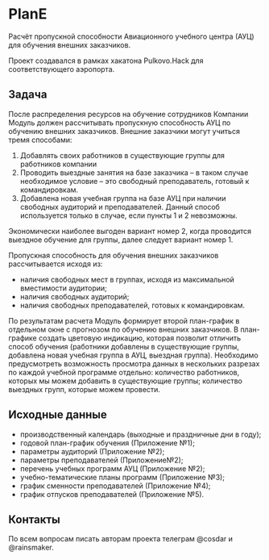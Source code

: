 # PlanE
Расчёт пропускной способности Авиационного учебного центра (АУЦ) для обучения внешних заказчиков.

Проект создавался в рамках хакатона Pulkovo.Hack для соответствующего аэропорта.

## Задача
После распределения ресурсов на обучение сотрудников Компании Модуль должен рассчитывать пропускную способность АУЦ по обучению внешних заказчиков. Внешние заказчики могут учиться тремя способами:

1. Добавлять своих работников в существующие группы для работников компании
2. Проводить выездные занятия на базе заказчика – в таком случае необходимое условие – это свободный преподаватель, готовый к командировкам.
3. Добавлена новая учебная группа на базе АУЦ при наличии свободных аудиторий и преподавателей. Данный способ используется только в случае, если пункты 1 и 2 невозможны.

Экономически наиболее выгоден вариант номер 2, когда проводится выездное обучение для группы, далее следует вариант номер 1.

Пропускная способность для обучения внешних заказчиков рассчитывается исходя из:

- наличия свободных мест в группах, исходя из максимальной вместимости аудитории;
- наличия свободных аудиторий;
- наличия свободных преподавателей, готовых к командировкам.

По результатам расчета Модуль формирует второй план-график в отдельном окне с прогнозом по обучению внешних заказчиков. В план-графике создать цветовую индикацию, которая позволит отличить способ обучения (работники добавлены в существующие группы, добавлена новая учебная группа в АУЦ, выездная группа). Необходимо предусмотреть возможность просмотра данных в нескольких разрезах по каждой учебной программе отдельно: количество работников, которых мы можем добавить в существующие группы; количество выездных групп, которые можем провести.

## Исходные данные
- производственный календарь (выходные и праздничные дни в году);
- годовой план-график обучения (Приложение №1);
- параметры аудиторий (Приложение №2);
- параметры преподавателей (Приложение№2);
- перечень учебных программ АУЦ (Приложение №2);
- учебно-тематические планы программ (Приложение №3);
- график сменности преподавателей (Приложение №4);
- график отпусков преподавателей (Приложение №5).

## Контакты
По всем вопросам писать авторам проекта телеграм @cosdar и @rainsmaker.
